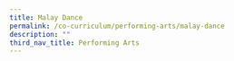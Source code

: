 ```yaml
---
title: Malay Dance
permalink: /co-curriculum/performing-arts/malay-dance
description: ""
third_nav_title: Performing Arts
---
```

